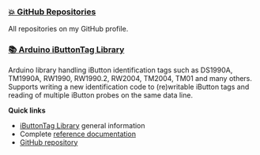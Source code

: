 ### [💥 GitHub Repositories](https://github.com/vdwulp?tab=repositories)
All repositories on my GitHub profile.

### [📚 Arduino iButtonTag Library](https://vdwulp.github.io/iButtonTag)
Arduino library handling iButton identification tags such as DS1990A, TM1990A, RW1990, RW1990.2, RW2004, TM2004, TM01 and many others. Supports writing a new identification code to (re)writable iButton tags and reading of multiple iButton probes on the same data line.

**Quick links**
- [iButtonTag Library](https://vdwulp.github.io/iButtonTag/) general information
- Complete [reference documentation](https://vdwulp.github.io/iButtonTag/REFERENCE.html)
- [GitHub repository](https://github.com/vdwulp/iButtonTag)
